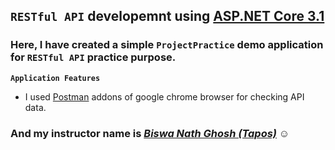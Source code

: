 ## `RESTful API` developemnt using  [ASP.NET Core 3.1](https://docs.microsoft.com/en-us/aspnet/core/web-api/?view=aspnetcore-3.1)

### Here, I have created a simple `ProjectPractice` demo application for `RESTful API` practice purpose.<Enter>

**`Application Features`**

- I used [Postman](https://chrome.google.com/webstore/detail/postman/fhbjgbiflinjbdggehcddcbncdddomop) addons of google chrome browser for checking API data.

### And my instructor name is _[Biswa Nath Ghosh (Tapos)](https://github.com/tapos007)_ :relaxed:


